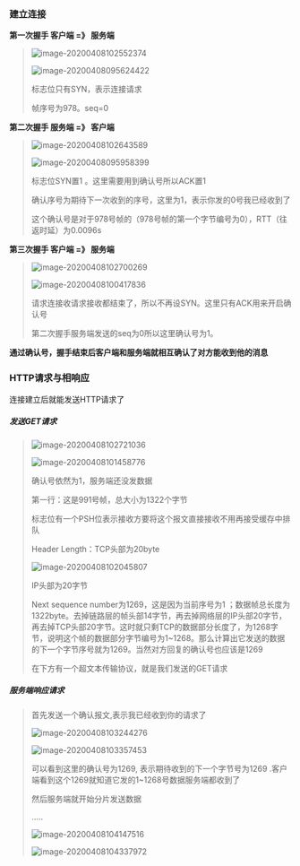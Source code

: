 ### 建立连接

**第一次握手   客户端 =》 服务端**

> ![image-20200408102552374](C:\Users\Administrator\Desktop\oooooo\计算机网络\图片\image-20200408102552374.png)
>
> ![image-20200408095624422](C:\Users\Administrator\Desktop\oooooo\计算机网络\图片\image-20200408095624422.png)
>
> 标志位只有SYN，表示连接请求
>
> 帧序号为978。seq=0

**第二次握手   服务端 =》 客户端**

> ![image-20200408102643589](C:\Users\Administrator\Desktop\oooooo\计算机网络\图片\image-20200408102643589.png)
>
> ![image-20200408095958399](C:\Users\Administrator\Desktop\oooooo\计算机网络\图片\image-20200408095958399.png)
>
> 标志位SYN置1 。这里需要用到确认号所以ACK置1
>
> 确认序号为期待下一次收到的序号，这里为1，表示你发的0号我已经收到了
>
> 这个确认号是对于978号帧的（978号帧的第一个字节编号为0），RTT（往返时延）为0.0096s

**第三次握手   客户端 =》 服务端**

> ![image-20200408102700269](C:\Users\Administrator\Desktop\oooooo\计算机网络\图片\image-20200408102700269.png)
>
> ![image-20200408100417836](C:\Users\Administrator\Desktop\oooooo\计算机网络\图片\image-20200408100417836.png)
>
> 请求连接收请求接收都结束了，所以不再设SYN。这里只有ACK用来开启确认号
>
> 第二次握手服务端发送的seq为0所以这里确认号为1。

**通过确认号，握手结束后客户端和服务端就相互确认了对方能收到他的消息**

### HTTP请求与相响应

连接建立后就能发送HTTP请求了

##### 发送GET请求

> ![image-20200408102721036](C:\Users\Administrator\Desktop\oooooo\计算机网络\图片\image-20200408102721036.png)
>
> ![image-20200408101458776](C:\Users\Administrator\Desktop\oooooo\计算机网络\图片\image-20200408101458776.png)
>
> 确认号依然为1，服务端还没发数据
>
> 第一行：这是991号帧，总大小为1322个字节
>
> 标志位有一个PSH位表示接收方要将这个报文直接接收不用再接受缓存中排队
>
> Header Length：TCP头部为20byte
>
> ![image-20200408102045807](C:\Users\Administrator\Desktop\oooooo\计算机网络\图片\image-20200408102045807.png)
>
> IP头部为20字节
>
> Next sequence number为1269，这是因为当前序号为1 ；数据帧总长度为1322byte。去掉链路层的帧头部14字节，再去掉网络层的IP头部20字节，再去掉TCP头部20字节。这时就只剩TCP的数据部分长度了，为1268字节，说明这个帧的数据部分字节编号为1~1268。那么计算出它发送的数据的下一个字节序号就为1269。当然对方回复的确认号也应该是1269
>
> 在下方有一个超文本传输协议，就是我们发送的GET请求

##### 服务端响应请求

> 首先发送一个确认报文,表示我已经收到你的请求了
>
> ![image-20200408103244276](C:\Users\Administrator\Desktop\oooooo\计算机网络\图片\image-20200408103244276.png)
>
> ![image-20200408103357453](C:\Users\Administrator\Desktop\oooooo\计算机网络\图片\image-20200408103357453.png)
>
> 可以看到这里的确认号为1269, 表示期待收到的下一个字节号为1269 .客户端看到这个1269就知道它发的1~1268号数据服务端都收到了
>
> 然后服务端就开始分片发送数据
>
> .....
>
> ![image-20200408104147516](C:\Users\Administrator\Desktop\oooooo\计算机网络\图片\image-20200408104147516.png)
>
> ![image-20200408104337972](C:\Users\Administrator\Desktop\oooooo\计算机网络\图片\image-20200408104337972.png)